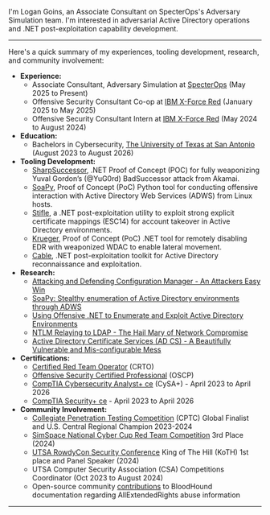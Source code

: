 I'm Logan Goins, an Associate Consultant on SpecterOps's Adversary Simulation team. I'm interested in adversarial Active Directory operations and .NET post-exploitation capability development.

---

Here's a quick summary of my experiences, tooling development, research, and community involvement:

- **Experience:**
  - Associate Consultant, Adversary Simulation at [SpecterOps](https://specterops.io/) (May 2025 to Present)
  - Offensive Security Consultant Co-op at [IBM X-Force Red](https://www.ibm.com/services/offensive-security) (January 2025 to May 2025)
  - Offensive Security Consultant Intern at [IBM X-Force Red](https://www.ibm.com/services/offensive-security) (May 2024 to August 2024)
- **Education:**
  - Bachelors in Cybersecurity, [The University of Texas at San Antonio](https://www.utsa.edu/) (August 2023 to August 2026)
- **Tooling Development:**
  - [SharpSuccessor](https://github.com/logangoins/SharpSuccessor), .NET Proof of Concept (POC) for fully weaponizing Yuval Gordon’s (@YuG0rd) BadSuccessor attack from Akamai.
  - [SoaPy](https://github.com/xforcered/SoaPy), Proof of Concept (PoC) Python tool for conducting offensive interaction with Active Directory Web Services (ADWS) from Linux hosts. 
  - [Stifle](https://github.com/logangoins/Stifle), a .NET post-exploitation utility to exploit strong explicit certificate mappings (ESC14) for account takeover in Active Directory environments.
  - [Krueger](https://github.com/logangoins/Krueger), Proof of Concept (PoC) .NET tool for remotely disabling EDR with weaponized WDAC to enable lateral movement.
  - [Cable](https://github.com/logangoins/Cable), .NET post-exploitation toolkit for Active Directory reconnaissance and exploitation.
- **Research:**
  - [Attacking and Defending Configuration Manager - An Attackers Easy Win](https://logan-goins.com/2025-04-25-sccm/)
  - [SoaPy: Stealthy enumeration of Active Directory environments through ADWS](https://securityintelligence.com/x-force/stealthy-enumeration-of-active-directory-environments-through-adws/)
  - [Using Offensive .NET to Enumerate and Exploit Active Directory Environments](https://logan-goins.com/2024-10-11-Dotnet-AD/)
  - [NTLM Relaying to LDAP - The Hail Mary of Network Compromise](https://logan-goins.com/2024-07-23-ldap-relay/)
  - [Active Directory Certificate Services (AD CS) - A Beautifully Vulnerable and Mis-configurable Mess](https://logan-goins.com/2024-05-04-ADCS/)
- **Certifications:**
  - [Certified Red Team Operator](https://eu.badgr.com/public/assertions/LE9IwKZQT72LXdXRbPJwQw) (CRTO)
  - [Offensive Security Certified Professional](https://www.credential.net/48d2390c-1cf7-4d2f-98bd-d31b57b0488f#acc.AOPZDCus) (OSCP)
  - [CompTIA Cybersecurity Analyst+ ce](https://www.credly.com/badges/9de0a3bd-34af-4392-8648-27ad6599404f/public_url) (CySA+) - April 2023 to April 2026
  - [CompTIA Security+ ce](https://www.credly.com/badges/34ed53f8-719f-40fd-8ceb-8a98ef2d1f48/public_url) - April 2023 to April 2026
- **Community Involvement:**
  - [Collegiate Penetration Testing Competition](https://cp.tc/) (CPTC) Global Finalist and U.S. Central Regional Champion 2023-2024
  - [SimSpace National Cyber Cup Red Team Competition](https://simspace.com/cyber-cup/) 3rd Place (2024)
  - [UTSA RowdyCon Security Conference](https://www.rowdycon.org/) King of The Hill (KoTH) 1st place and Panel Speaker (2024)
  - UTSA Computer Security Association (CSA) Competitions Coordinator (Oct 2023 to August 2024)
  - Open-source community [contributions](https://github.com/SpecterOps/BloodHound/issues/1016) to BloodHound documentation regarding AllExtendedRights abuse information

---


